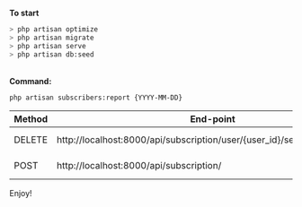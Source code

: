 <b>To start</b>
```bash
> php artisan optimize
> php artisan migrate
> php artisan serve
> php artisan db:seed
```
<br />
<b>Command:</b>

```bash
php artisan subscribers:report {YYYY-MM-DD}
```

| Method    |  End-point | Fields  | Descripction |
| ------------ | ------------ | ------------ | ------------ |
| DELETE   | http://localhost:8000/api/subscription/user/{user_id}/service/{service_id} |  - | Remove a subscriber. |
| POST | http://localhost:8000/api/subscription/  | user_id service_id  | Add a subscriber |

<p>Enjoy!</p>
